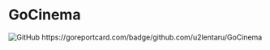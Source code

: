 # GoCinema
<img alt="GitHub" src="https://img.shields.io/github/license/u2lentaru/GoCinema">
https://goreportcard.com/badge/github.com/u2lentaru/GoCinema
